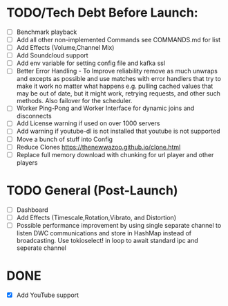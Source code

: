 # TODO/Tech Debt Before Launch:
- [ ] Benchmark playback
- [ ] Add all other non-implemented Commands see COMMANDS.md for list
- [ ] Add Effects (Volume,Channel Mix)
- [ ] Add Soundcloud support
- [ ] Add env variable for setting config file and kafka ssl 
- [ ] Better Error Handling - To Improve reliability remove as much unwraps and excepts as possible and use matches with error handlers that try to make it work no matter what happens e.g. pulling cached values that may be out of date, but it might work, retrying requests, and other such methods. Also failover for the scheduler.
- [ ] Worker Ping-Pong and Worker Interface for dynamic joins and disconnects
- [ ] Add License warning if used on over 1000 servers
- [ ] Add warning if youtube-dl is not installed that youtube is not supported
- [ ] Move a bunch of stuff into Config
- [ ] Reduce Clones https://thenewwazoo.github.io/clone.html
- [ ] Replace full memory download with chunking for url player and other players
# TODO General (Post-Launch)
- [ ] Dashboard
- [ ] Add Effects (Timescale,Rotation,Vibrato, and Distortion)
- [ ] Possible performance improvement by using single separate channel to listen DWC communications and store in HashMap instead of broadcasting. Use tokioselect! in loop to await standard ipc and seperate channel
# DONE
- [x] Add YouTube support